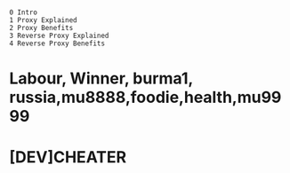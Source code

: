 # 

	0 Intro
	1 Proxy Explained
	2 Proxy Benefits
	3 Reverse Proxy Explained
	4 Reverse Proxy Benefits


# Labour, Winner, burma1, russia,mu8888,foodie,health,mu9999
# [DEV]CHEATER